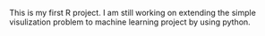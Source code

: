 This is my first R project. I am still working on extending the simple visulization problem to machine learning project by using python.
